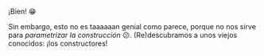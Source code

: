 ¡Bien! :grin:

Sin embargo, esto no es taaaaaan genial como parece, porque no nos sirve para _parametrizar la construcción_ :confused:. (Re)descubramos a unos viejos conocidos: ¡los constructores!